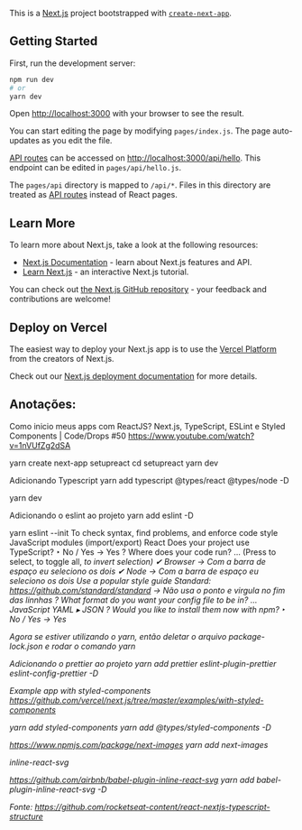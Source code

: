 This is a [Next.js](https://nextjs.org/) project bootstrapped with [`create-next-app`](https://github.com/vercel/next.js/tree/canary/packages/create-next-app).

## Getting Started

First, run the development server:

```bash
npm run dev
# or
yarn dev
```

Open [http://localhost:3000](http://localhost:3000) with your browser to see the result.

You can start editing the page by modifying `pages/index.js`. The page auto-updates as you edit the file.

[API routes](https://nextjs.org/docs/api-routes/introduction) can be accessed on [http://localhost:3000/api/hello](http://localhost:3000/api/hello). This endpoint can be edited in `pages/api/hello.js`.

The `pages/api` directory is mapped to `/api/*`. Files in this directory are treated as [API routes](https://nextjs.org/docs/api-routes/introduction) instead of React pages.

## Learn More

To learn more about Next.js, take a look at the following resources:

- [Next.js Documentation](https://nextjs.org/docs) - learn about Next.js features and API.
- [Learn Next.js](https://nextjs.org/learn) - an interactive Next.js tutorial.

You can check out [the Next.js GitHub repository](https://github.com/vercel/next.js/) - your feedback and contributions are welcome!

## Deploy on Vercel

The easiest way to deploy your Next.js app is to use the [Vercel Platform](https://vercel.com/new?utm_medium=default-template&filter=next.js&utm_source=create-next-app&utm_campaign=create-next-app-readme) from the creators of Next.js.

Check out our [Next.js deployment documentation](https://nextjs.org/docs/deployment) for more details.

## Anotações:

Como inicio meus apps com ReactJS? Next.js, TypeScript, ESLint e Styled Components | Code/Drops #50
https://www.youtube.com/watch?v=1nVUfZg2dSA

yarn create next-app setupreact
cd setupreact
yarn dev

Adicionando Typescript
yarn add typescript @types/react @types/node -D

yarn dev

Adicionando o eslint ao projeto
yarn add eslint -D

yarn eslint --init
To check syntax, find problems, and enforce code style
JavaScript modules (import/export)
React
Does your project use TypeScript? ‣ No / Yes -> Yes
? Where does your code run? … (Press <space> to select, <a> to toggle all, <i> to invert selection)
✔ Browser -> Com a barra de espaço eu seleciono os dois
✔ Node -> Com a barra de espaço eu seleciono os dois
Use a popular style guide
Standard: https://github.com/standard/standard -> Não usa o ponto e virgula no fim das linnhas
? What format do you want your config file to be in? …
JavaScript
YAML
▸ JSON
? Would you like to install them now with npm? ‣ No / Yes -> Yes

Agora se estiver utilizando o yarn, então deletar o arquivo package-lock.json e rodar o comando
yarn

Adicionando o prettier ao projeto
yarn add prettier eslint-plugin-prettier eslint-config-prettier -D

Example app with styled-components
https://github.com/vercel/next.js/tree/master/examples/with-styled-components

yarn add styled-components
yarn add @types/styled-components -D

https://www.npmjs.com/package/next-images
yarn add next-images

inline-react-svg

https://github.com/airbnb/babel-plugin-inline-react-svg
yarn add babel-plugin-inline-react-svg -D

Fonte:
https://github.com/rocketseat-content/react-nextjs-typescript-structure
